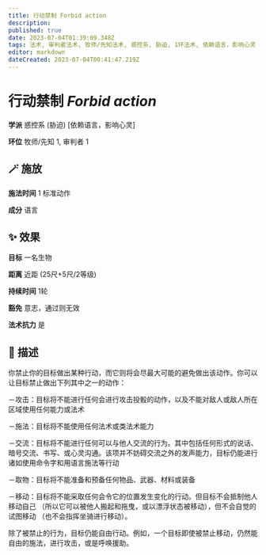 ```yaml
---
title: 行动禁制 Forbid action
description: 
published: true
date: 2023-07-04T01:39:09.348Z
tags: 法术, 审判者法术, 牧师/先知法术, 惑控系, 胁迫, 1环法术, 依赖语言，影响心灵
editor: markdown
dateCreated: 2023-07-04T00:41:47.219Z
---
```


# **行动禁制** *Forbid action*

**学派** 惑控系 (胁迫) \[依赖语言，影响心灵\] 

**环位** 牧师/先知 1, 审判者 1

## 🪄 施放

**施法时间** 1 标准动作

**成分** 语言

## ✨ 效果 

**目标** 一名生物 

**距离** 近距 (25尺+5尺/2等级)  

**持续时间** 1轮 

**豁免** 意志，通过则无效

**法术抗力** 是

## 📖 描述

你禁止你的目标做出某种行动，而它则将会尽最大可能的避免做出该动作。你可以让目标禁止做出下列其中之一的动作：

－攻击：目标将不能进行任何会进行攻击投骰的动作，以及不能对敌人或敌人所在区域使用任何能力或法术

－施法：目标将不能使用任何法术或类法术能力

－交流：目标将不能进行任何可以与他人交流的行为。其中包括任何形式的说话、暗号交流、书写、或心灵沟通。该项并不妨碍交流之外的发声能力，目标仍能进行诸如使用命令字和用语言施法等行动

－取物：目标将不能准备和预备任何物品、武器、材料或装备

－移动：目标将不能采取任何会令它的位置发生变化的行动。但目标不会抵制他人移动自己 （所以它可以被他人搬起和拖曳，或以漂浮状态被移动），但不会自觉的试图移动 （也不会指挥坐骑进行移动）。

除了被禁止的行为，目标仍能自由行动。例如，一个目标即使被禁止移动，仍然能自由的施法，进行攻击，或是呼唤援助。
    